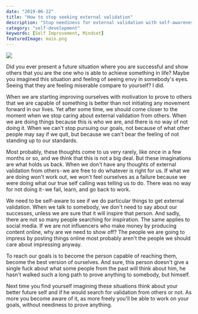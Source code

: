 ```yaml
---
date: "2019-06-22"
title: "How to stop seeking external validation"
description: "Stop neediness for external validation with self-awareness"
category: "self-development"
keywords: [Self Improvement, Mindset]
featuredImage: main.png
---
```


![](/main.png)

Did you ever present a future situation where you are successful and
show others that you are the one who is able to achieve something in
life? Maybe you imagined this situation and feeling of seeing envy in
somebody's eyes. Seeing that they are feeling miserable compare to
yourself? I did.

When we are starting improving ourselves with motivation to prove to
others that we are capable of something is better than not initiating
any movement forward in our lives. Yet after some time, we should come
closer to the moment when we stop caring about external validation from
others. When we are doing things because this is who we are, and there
is no way of not doing it. When we can't stop pursuing our goals, not
because of what other people may say if we quit, but because we can't
bear the feeling of not standing up to our standards.

Most probably, these thoughts come to us very rarely, like once in a few
months or so, and we think that this is not a big deal. But these
imaginations are what holds us back. When we don't have any thoughts of
external validation from others - we are free to do whatever is right
for us. If what we are doing won't work out, we won't feel ourselves as
a failure because we were doing what our true self calling was telling
us to do. There was no way for not doing it - we fail, learn, and go
back to work.

We need to be self-aware to see if we do particular things to get
external validation. When we talk to somebody, we don't need to say
about our successes, unless we are sure that it will inspire that
person. And sadly, there are not so many people searching for
inspiration. The same applies to social media. If we are not influencers
who make money by producing content online, why are we need to show off?
The people we are going to impress by posting things online most
probably aren't the people we should care about impressing anyway.

To reach our goals is to become the person capable of reaching them,
become the best version of ourselves. And sure, this person doesn't give
a single fuck about what some people from the past will think about him,
he hasn't walked such a long path to prove anything to somebody, but
himself.

Next time you find yourself imagining these situations think about your
better future self and if he would search for validation from others or
not. As more you become aware of it, as more freely you'll be able to
work on your goals, without neediness to prove anything.

